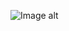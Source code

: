 ![Image alt](https://github.com/VladBoG007/My-images-in-sites-and-repositoryes/blob/main/images_prewies/img1_site34.jpg)
